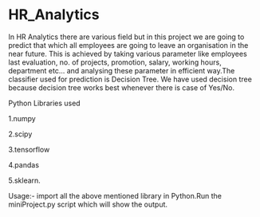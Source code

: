 # HR_Analytics

In HR Analytics there are various field but in this project we
are going to predict that which all employees are going to leave an
organisation in the near future. This is achieved by taking various
parameter like employees last evaluation, no. of projects, promotion, salary,
working hours, department etc... and analysing these parameter in efficient
way.The classifier used for prediction is Decision Tree. We have used decision tree because
decision tree works best whenever there is case of Yes/No. 

Python Libraries used

1.numpy

2.scipy

3.tensorflow

4.pandas

5.sklearn.

Usage:- import all the above mentioned library in Python.Run the miniProject.py script which will show the output. 
